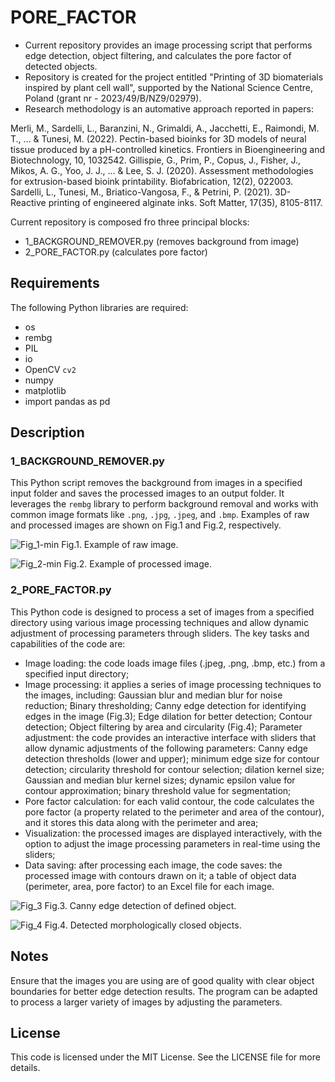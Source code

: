 # PORE_FACTOR
- Current repository provides an image processing script that performs edge detection, object filtering, and calculates the pore factor of detected objects. 
- Repository is created for the project entitled "Printing of 3D biomaterials inspired by plant cell wall", supported by the National Science Centre, Poland (grant nr - 2023/49/B/NZ9/02979).
- Research methodology is an automative approach reported in papers:

Merli, M., Sardelli, L., Baranzini, N., Grimaldi, A., Jacchetti, E., Raimondi, M. T., ... & Tunesi, M. (2022). Pectin-based bioinks for 3D models of neural tissue produced by a pH-controlled kinetics. Frontiers in Bioengineering and Biotechnology, 10, 1032542.
Gillispie, G., Prim, P., Copus, J., Fisher, J., Mikos, A. G., Yoo, J. J., ... & Lee, S. J. (2020). Assessment methodologies for extrusion-based bioink printability. Biofabrication, 12(2), 022003.
Sardelli, L., Tunesi, M., Briatico-Vangosa, F., & Petrini, P. (2021). 3D-Reactive printing of engineered alginate inks. Soft Matter, 17(35), 8105-8117.

Current repository is composed fro three principal blocks:
- 1_BACKGROUND_REMOVER.py (removes background from image)
- 2_PORE_FACTOR.py (calculates pore factor)

## Requirements

The following Python libraries are required:

- os
- rembg
- PIL
- io
- OpenCV `cv2`
- numpy
- matplotlib
- import pandas as pd

## Description

### 1_BACKGROUND_REMOVER.py
This Python script removes the background from images in a specified input folder and saves the processed images to an output folder. It leverages the `rembg` library to perform background removal and works with common image formats like `.png`, `.jpg`, `.jpeg`, and `.bmp`. Examples of raw and processed images are shown on Fig.1 and Fig.2, respectively.

![Fig_1-min](https://github.com/user-attachments/assets/22cf2588-3627-4024-9e49-1d9b09277f3a)
Fig.1. Example of raw image.

![Fig_2-min](https://github.com/user-attachments/assets/0de22740-d19d-4daf-a460-bece61da06d8)
Fig.2. Example of processed image.

### 2_PORE_FACTOR.py
This Python code is designed to process a set of images from a specified directory using various image processing techniques and allow dynamic adjustment of processing parameters through sliders. The key tasks and capabilities of the code are:
- Image loading: the code loads image files (.jpeg, .png, .bmp, etc.) from a specified input directory;
- Image processing: it applies a series of image processing techniques to the images, including:
Gaussian blur and median blur for noise reduction;
Binary thresholding;
Canny edge detection for identifying edges in the image (Fig.3);
Edge dilation for better detection;
Contour detection;
Object filtering by area and circularity (Fig.4);
Parameter adjustment: the code provides an interactive interface with sliders that allow dynamic adjustments of the following parameters: Canny edge detection thresholds (lower and upper); minimum edge size for contour detection; circularity threshold for contour selection; dilation kernel size; Gaussian and median blur kernel sizes; dynamic epsilon value for contour approximation; binary threshold value for segmentation;
- Pore factor calculation: for each valid contour, the code calculates the pore factor (a property related to the perimeter and area of the contour), and it stores this data along with the perimeter and area;
- Visualization: the processed images are displayed interactively, with the option to adjust the image processing parameters in real-time using the sliders;
- Data saving: after processing each image, the code saves: the processed image with contours drawn on it; a table of object data (perimeter, area, pore factor) to an Excel file for each image.

![Fig_3](https://github.com/user-attachments/assets/ecf438ba-d650-4126-8e96-a322b005f89d)
Fig.3. Canny edge detection of defined object.

![Fig_4](https://github.com/user-attachments/assets/93cebab1-16a4-4bc2-b1be-e2672f707a40)
Fig.4. Detected morphologically closed objects. 

## Notes
Ensure that the images you are using are of good quality with clear object boundaries for better edge detection results.
The program can be adapted to process a larger variety of images by adjusting the parameters.

## License
This code is licensed under the MIT License. See the LICENSE file for more details.
